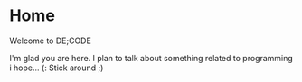 # Home
Welcome to DE;CODE

I'm glad you are here. I plan to talk about something related to programming i hope... (:
Stick around ;)
